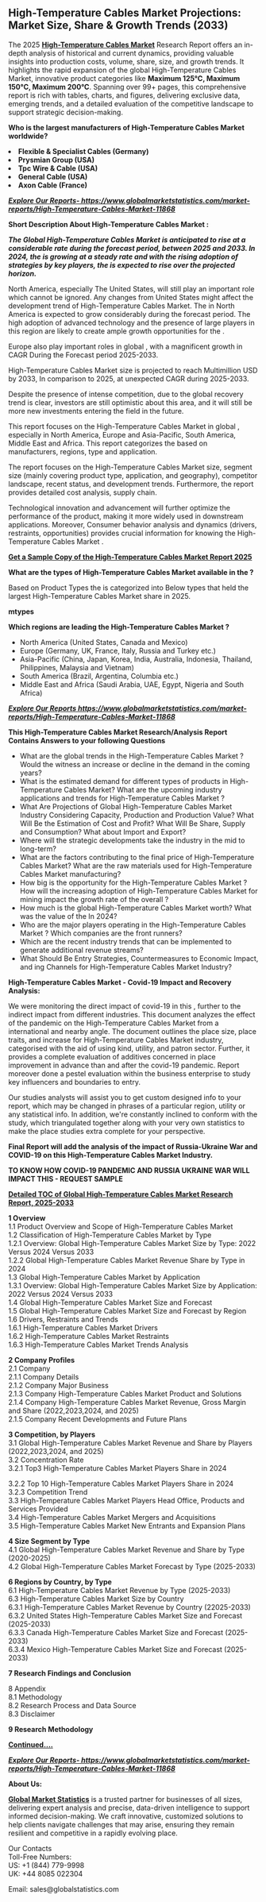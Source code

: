 <h2>High-Temperature Cables Market Projections: Market Size, Share & Growth Trends (2033)</h2><p>The 2025 <strong><a href="https://www.globalmarketstatistics.com/market-reports/High-Temperature-Cables-Market-11868">High-Temperature Cables Market</a></strong> Research Report offers an in-depth analysis of historical and current dynamics, providing valuable insights into production costs, volume, share, size, and growth trends. It highlights the rapid expansion of the global High-Temperature Cables Market, innovative product categories like <strong>Maximum 125°C, Maximum 150°C, Maximum 200°C</strong>. Spanning over 99+ pages, this comprehensive report is rich with tables, charts, and figures, delivering exclusive data, emerging trends, and a detailed evaluation of the competitive landscape to support strategic decision-making.</p><p><strong>Who is the largest manufacturers of High-Temperature Cables Market worldwide?</strong></p><p><strong><li>Flexible & Specialist Cables (Germany)<li>Prysmian Group (USA)<li>Tpc Wire & Cable (USA)<li>General Cable (USA)<li>Axon Cable (France)</strong></p><p><strong><em><a href="https://www.globalmarketstatistics.com/market-reports/High-Temperature-Cables-Market-11868">Explore Our Reports-&nbsp;https://www.globalmarketstatistics.com/market-reports/High-Temperature-Cables-Market-11868</a></em></strong></p><p><strong>Short Description About High-Temperature Cables Market :</strong></p><p><strong><em>The Global High-Temperature Cables Market is anticipated to rise at a considerable rate during the forecast period, between 2025 and 2033. In 2024, the is growing at a steady rate and with the rising adoption of strategies by key players, the is expected to rise over the projected horizon.</em></strong></p><p>North America, especially The United States, will still play an important role which cannot be ignored. Any changes from United States might affect the development trend of High-Temperature Cables Market. The in North America is expected to grow considerably during the forecast period. The high adoption of advanced technology and the presence of large players in this region are likely to create ample growth opportunities for the .</p><p>Europe also play important roles in global , with a magnificent growth in CAGR During the Forecast period 2025-2033.</p><p>High-Temperature Cables Market size is projected to reach Multimillion USD by 2033, In comparison to 2025, at unexpected CAGR during 2025-2033.</p><p>Despite the presence of intense competition, due to the global recovery trend is clear, investors are still optimistic about this area, and it will still be more new investments entering the field in the future.</p><p>This report focuses on the High-Temperature Cables Market in global , especially in North America, Europe and Asia-Pacific, South America, Middle East and Africa. This report categorizes the based on manufacturers, regions, type and application.</p><p>The report focuses on the High-Temperature Cables Market size, segment size (mainly covering product type, application, and geography), competitor landscape, recent status, and development trends. Furthermore, the report provides detailed cost analysis, supply chain.</p><p>Technological innovation and advancement will further optimize the performance of the product, making it more widely used in downstream applications. Moreover, Consumer behavior analysis and dynamics (drivers, restraints, opportunities) provides crucial information for knowing the High-Temperature Cables Market .</p><p><strong><a href="https://www.globalmarketstatistics.com/market-reports/High-Temperature-Cables-Market-11868">Get a Sample Copy of the High-Temperature Cables Market Report 2025</a></strong></p><p><strong>What are the types of High-Temperature Cables Market available in the ?</strong></p><p>Based on Product Types the is categorized into Below types that held the largest High-Temperature Cables Market share in 2025.</p><p><strong>mtypes</strong></p><p><strong>Which regions are leading the High-Temperature Cables Market ?</strong></p><ul><li>North America (United States, Canada and Mexico)</li><li>Europe (Germany, UK, France, Italy, Russia and Turkey etc.)</li><li>Asia-Pacific (China, Japan, Korea, India, Australia, Indonesia, Thailand, Philippines, Malaysia and Vietnam)</li><li>South America (Brazil, Argentina, Columbia etc.)</li><li>Middle East and Africa (Saudi Arabia, UAE, Egypt, Nigeria and South Africa)</li></ul><p><strong><em><a href="https://www.globalmarketstatistics.com/market-reports/High-Temperature-Cables-Market-11868">Explore Our Reports https://www.globalmarketstatistics.com/market-reports/High-Temperature-Cables-Market-11868</a></em></strong></p><p><strong>This High-Temperature Cables Market Research/Analysis Report Contains Answers to your following Questions</strong></p><ul><li>What are the global trends in the High-Temperature Cables Market ? Would the witness an increase or decline in the demand in the coming years?</li><li>What is the estimated demand for different types of products in High-Temperature Cables Market? What are the upcoming industry applications and trends for High-Temperature Cables Market ?</li><li>What Are Projections of Global High-Temperature Cables Market Industry Considering Capacity, Production and Production Value? What Will Be the Estimation of Cost and Profit? What Will Be Share, Supply and Consumption? What about Import and Export?</li><li>Where will the strategic developments take the industry in the mid to long-term?</li><li>What are the factors contributing to the final price of High-Temperature Cables Market? What are the raw materials used for High-Temperature Cables Market manufacturing?</li><li>How big is the opportunity for the High-Temperature Cables Market ? How will the increasing adoption of High-Temperature Cables Market for mining impact the growth rate of the overall ?</li><li>How much is the global High-Temperature Cables Market worth? What was the value of the In 2024?</li><li>Who are the major players operating in the High-Temperature Cables Market ? Which companies are the front runners?</li><li>Which are the recent industry trends that can be implemented to generate additional revenue streams?</li><li>What Should Be Entry Strategies, Countermeasures to Economic Impact, and ing Channels for High-Temperature Cables Market Industry?</li></ul><p><strong>High-Temperature Cables Market - Covid-19 Impact and Recovery Analysis:</strong></p><p>We were monitoring the direct impact of covid-19 in this , further to the indirect impact from different industries. This document analyzes the effect of the pandemic on the High-Temperature Cables Market from a international and nearby angle. The document outlines the place size, place traits, and increase for High-Temperature Cables Market industry, categorised with the aid of using kind, utility, and patron sector. Further, it provides a complete evaluation of additives concerned in place improvement in advance than and after the covid-19 pandemic. Report moreover done a pestel evaluation within the business enterprise to study key influencers and boundaries to entry.</p><p>Our studies analysts will assist you to get custom designed info to your report, which may be changed in phrases of a particular region, utility or any statistical info. In addition, we're constantly inclined to conform with the study, which triangulated together along with your very own statistics to make the place studies extra complete for your perspective.</p><p><strong>Final Report will add the analysis of the impact of Russia-Ukraine War and COVID-19 on this High-Temperature Cables Market Industry.</strong></p><p><strong>TO KNOW HOW COVID-19 PANDEMIC AND RUSSIA UKRAINE WAR WILL IMPACT THIS - REQUEST SAMPLE</strong></p><p><strong><a href="https://www.globalmarketstatistics.com/market-reports/High-Temperature-Cables-Market-11868">Detailed TOC of Global High-Temperature Cables Market Research Report, 2025-2033</a></strong></p><p><strong>1 Overview</strong><br /> 1.1 Product Overview and Scope of High-Temperature Cables Market<br /> 1.2 Classification of High-Temperature Cables Market by Type<br /> 1.2.1 Overview: Global High-Temperature Cables Market Size by Type: 2022 Versus 2024 Versus 2033<br /> 1.2.2 Global High-Temperature Cables Market Revenue Share by Type in 2024<br /> 1.3 Global High-Temperature Cables Market by Application<br /> 1.3.1 Overview: Global High-Temperature Cables Market Size by Application: 2022&nbsp;Versus 2024 Versus 2033<br /> 1.4 Global High-Temperature Cables Market Size and Forecast<br /> 1.5 Global High-Temperature Cables Market Size and Forecast by Region<br /> 1.6 Drivers, Restraints and Trends<br /> 1.6.1 High-Temperature Cables Market Drivers<br /> 1.6.2 High-Temperature Cables Market Restraints<br /> 1.6.3 High-Temperature Cables Market Trends Analysis</p><p><strong>2 Company Profiles</strong><br /> 2.1 Company<br /> 2.1.1 Company Details<br /> 2.1.2 Company Major Business<br /> 2.1.3 Company High-Temperature Cables Market Product and Solutions<br /> 2.1.4 Company High-Temperature Cables Market Revenue, Gross Margin and Share (2022,2023,2024, and 2025)<br /> 2.1.5 Company Recent Developments and Future Plans</p><p><strong>3 Competition, by Players</strong><br /> 3.1 Global High-Temperature Cables Market Revenue and Share by Players (2022,2023,2024, and 2025)<br /> 3.2 Concentration Rate<br /> 3.2.1 Top3 High-Temperature Cables Market Players Share in 2024</p><p>3.2.2 Top 10 High-Temperature Cables Market Players Share in 2024<br /> 3.2.3 Competition Trend<br /> 3.3 High-Temperature Cables Market Players Head Office, Products and Services Provided<br /> 3.4 High-Temperature Cables Market Mergers and Acquisitions<br /> 3.5 High-Temperature Cables Market New Entrants and Expansion Plans</p><p><strong>4 Size Segment by Type</strong><br /> 4.1 Global High-Temperature Cables Market Revenue and Share by Type (2020-2025)<br /> 4.2 Global High-Temperature Cables Market Forecast by Type (2025-2033)</p><p><strong>6 Regions by Country, by Type</strong><br /> 6.1 High-Temperature Cables Market Revenue by Type (2025-2033)<br /> 6.3 High-Temperature Cables Market Size by Country<br /> 6.3.1 High-Temperature Cables Market Revenue by Country (22025-2033)<br /> 6.3.2 United States High-Temperature Cables Market Size and Forecast (2025-2033)<br /> 6.3.3 Canada High-Temperature Cables Market Size and Forecast (2025-2033)<br /> 6.3.4 Mexico High-Temperature Cables Market Size and Forecast (2025-2033)</p><p><strong>7 Research Findings and Conclusion</strong></p><p>8 Appendix<br /> 8.1 Methodology<br /> 8.2 Research Process and Data Source<br /> 8.3 Disclaimer</p><p><strong>9 Research Methodology</strong></p><p><strong><a href="https://www.globalmarketstatistics.com/market-reports/High-Temperature-Cables-Market-11868">Continued&hellip;.</a></strong></p><p><strong><em><a href="https://www.globalmarketstatistics.com/market-reports/High-Temperature-Cables-Market-11868">Explore Our Reports-&nbsp;https://www.globalmarketstatistics.com/market-reports/High-Temperature-Cables-Market-11868</a></em></strong></p><p><strong>About Us:</strong></p><p><strong><a href="https://www.globalmarketstatistics.com/">Global Market Statistics</a></strong> is a trusted partner for businesses of all sizes, delivering expert analysis and precise, data-driven intelligence to support informed decision-making. We craft innovative, customized solutions to help clients navigate challenges that may arise, ensuring they remain resilient and competitive in a rapidly evolving place.</p><p>Our Contacts<br /> Toll-Free Numbers:<br /> US: +1 (844) 779-9998<br /> UK: +44 8085 022304</p><p>Email: sales@globalstatistics.com</p>
